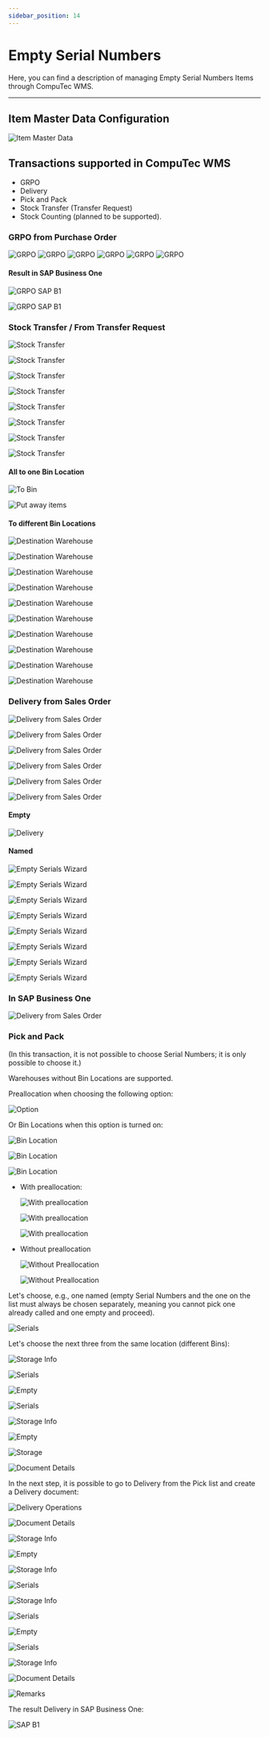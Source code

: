 ```yaml
---
sidebar_position: 14
---
```


# Empty Serial Numbers

Here, you can find a description of managing Empty Serial Numbers Items through CompuTec WMS.

---

## Item Master Data Configuration

![Item Master Data](./media/item-master-data.webp)

## Transactions supported in CompuTec WMS

- GRPO
- Delivery
- Pick and Pack
- Stock Transfer (Transfer Request)
- Stock Counting (planned to be supported).

### GRPO from Purchase Order

![GRPO](./media/empty-serial-numbers/grpo-01.png) ![GRPO](./media/empty-serial-numbers/grpo-02.png) ![GRPO](./media/empty-serial-numbers/grpo-03.png) ![GRPO](./media/empty-serial-numbers/grpo-04.png) ![GRPO](./media/empty-serial-numbers/grpo-05.png) ![GRPO](./media/empty-serial-numbers/grpo-05.png)

#### Result in SAP Business One

![GRPO SAP B1](./media/empty-serial-numbers/grpo-sap.png)

![GRPO SAP B1](./media/empty-serial-numbers/grpo-sap-01.png)

### Stock Transfer / From Transfer Request

![Stock Transfer](./media/stock-transfer-1.webp)

![Stock Transfer](./media/stock-transfer-2.webp)

![Stock Transfer](./media/stock-transfer-3.webp)

![Stock Transfer](./media/stock-transfer-4.webp)

![Stock Transfer](./media/stock-transfer-5.webp)

![Stock Transfer](./media/stock-transfer-6.webp)

![Stock Transfer](./media/stock-transfer-7.webp)

![Stock Transfer](./media/stock-transfer-8.webp)

#### All to one Bin Location

![To Bin](./media/stock-transfer-to-one-bin-1.webp)

![Put away items](./media/stock-transfer-to-one-bin-1.webp)

#### To different Bin Locations

![Destination Warehouse](./media/stock-transfer-to-different-bins-1.webp)

![Destination Warehouse](./media/stock-transfer-to-different-bins-2.webp)

![Destination Warehouse](./media/stock-transfer-to-different-bins-3.webp)

![Destination Warehouse](./media/stock-transfer-to-different-bins-4.webp)

![Destination Warehouse](./media/stock-transfer-to-different-bins-5.webp)

![Destination Warehouse](./media/stock-transfer-to-different-bins-6.webp)

![Destination Warehouse](./media/stock-transfer-to-different-bins-7.webp)

![Destination Warehouse](./media/stock-transfer-to-different-bins-8.webp)

![Destination Warehouse](./media/stock-transfer-to-different-bins-9.webp)

![Destination Warehouse](./media/stock-transfer-to-different-bins-10.webp)

### Delivery from Sales Order

![Delivery from Sales Order](./media/delivery-from-sales-order-1.webp)

![Delivery from Sales Order](./media/delivery-from-sales-order-2.webp)

![Delivery from Sales Order](./media/delivery-from-sales-order-3.webp)

![Delivery from Sales Order](./media/delivery-from-sales-order-4.webp)

![Delivery from Sales Order](./media/delivery-from-sales-order-5.webp)

![Delivery from Sales Order](./media/delivery-from-sales-order-6.webp)

#### Empty

![Delivery](./media/delivery-from-sales-order-empty.webp)

#### Named

![Empty Serials Wizard](./media/delivery-from-sales-order-named-1.webp)

![Empty Serials Wizard](./media/delivery-from-sales-order-named-2.webp)

![Empty Serials Wizard](./media/delivery-from-sales-order-named-3.webp)

![Empty Serials Wizard](./media/delivery-from-sales-order-named-4.webp)

![Empty Serials Wizard](./media/delivery-from-sales-order-named-5.webp)

![Empty Serials Wizard](./media/delivery-from-sales-order-named-6.webp)

![Empty Serials Wizard](./media/delivery-from-sales-order-named-7.webp)

![Empty Serials Wizard](./media/delivery-from-sales-order-named-8.webp)

### In SAP Business One

![Delivery from Sales Order](./media/delivery-from-sales-order-named-9.webp)

### Pick and Pack

(In this transaction, it is not possible to choose Serial Numbers; it is only possible to choose it.)

Warehouses without Bin Locations are supported.

Preallocation when choosing the following option:

![Option](./media/option.webp)

Or Bin Locations when this option is turned on:

![Bin Location](./media/bin-location-1.webp)

![Bin Location](./media/bin-location-2.webp)

![Bin Location](./media/bin-location-3.webp)

- With preallocation:

  ![With preallocation](./media/with-preallocation-1.webp)

  ![With preallocation](./media/with-preallocation-2.webp)

  ![With preallocation](./media/with-preallocation-3.webp)

- Without preallocation

  ![Without Preallocation](./media/without-preallocation-1.webp)

  ![Without Preallocation](./media/without-preallocation-2.webp)

Let's choose, e.g., one named (empty Serial Numbers and the one on the list must always be chosen separately, meaning you cannot pick one already called and one empty and proceed).

![Serials](./media/without-preallocation-3.webp)

Let's choose the next three from the same location (different Bins):

![Storage Info](./media/without-preallocation-4.webp)

![Serials](./media/without-preallocation-5.webp)

![Empty](./media/without-preallocation-6.webp)

![Serials](./media/without-preallocation-7.webp)

![Storage Info](./media/without-preallocation-8.webp)

![Empty](./media/without-preallocation-9.webp)

![Storage](./media/without-preallocation-10.webp)

![Document Details](./media/without-preallocation-11.webp)

In the next step, it is possible to go to Delivery from the Pick list and create a Delivery document:

![Delivery Operations](./media/delivery-from-pick-list-1.webp)

![Document Details](./media/delivery-from-pick-list-2.webp)

![Storage Info](./media/delivery-from-pick-list-3.webp)

![Empty](./media/delivery-from-pick-list-4.webp)

![Storage Info](./media/delivery-from-pick-list-5.webp)

![Serials](./media/delivery-from-pick-list-6.webp)

![Storage Info](./media/delivery-from-pick-list-7.webp)

![Serials](./media/delivery-from-pick-list-8.webp)

![Empty](./media/delivery-from-pick-list-9.webp)

![Serials](./media/delivery-from-pick-list-10.webp)

![Storage Info](./media/delivery-from-pick-list-11.webp)

![Document Details](./media/delivery-from-pick-list-12.webp)

![Remarks](./media/delivery-from-pick-list-13.webp)

The result Delivery in SAP Business One:

![SAP B1](./media/result-delivery-in-sapb1.webp)
